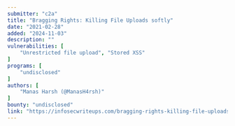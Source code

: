 ```yaml
---
submitter: "c2a"
title: "Bragging Rights: Killing File Uploads softly"
date: "2021-02-28"
added: "2024-11-03"
description: ""
vulnerabilities: [
    "Unrestricted file upload", "Stored XSS"
]
programs: [
    "undisclosed"
]
authors: [
    "Manas Harsh (@ManasH4rsh)"
]
bounty: "undisclosed"
link: "https://infosecwriteups.com/bragging-rights-killing-file-uploads-softly-fba35a4e485a"
---
```




